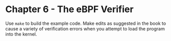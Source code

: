 # Chapter 6 - The eBPF Verifier

Use `make` to build the example code. Make edits as suggested in the book to
cause a variety of verification errors when you attempt to load the program into
the kernel.